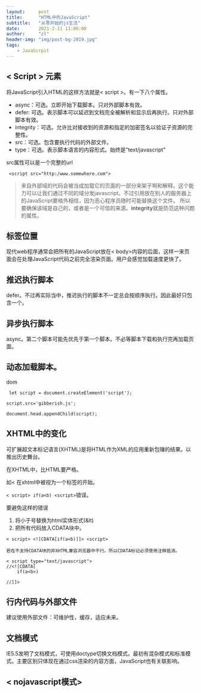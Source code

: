 ```yaml
---
layout:     post
title:      "HTML中的JavaScript"
subtitle:   "从零开始的js生活"
date:       2021-2-11 11:00:00
author:     "zl"
header-img: "img/post-bg-2019.jpg"
tags:
    - JavaScrpit
---
```


##  < Script > 元素

将JavaScript引入HTML的这样方法就是< script >。有一下八个属性。

- async：可选。立即开始下载脚本。只对外部脚本有效。
- defer: 可选。表示脚本可以延迟到文档完全被解析和显示后再执行。只对外部脚本有效。
- integrity：可选。允许比对接收到的资源和指定的加密签名以验证子资源的完整性。
- src：可选。包含要执行代码的外部文件。
- type：可选。表示脚本语言的内容形式。始终是"text/javascript"

src属性可以是一个完整的url

`` <script src="http:/www.somewhere.com">``

> 来自外部域的代码会被当成加载它的页面的一部分来架子啊和解释。这个能力可以让我们通过不同的域分发javascript。不过引用放在别人的服务器上的JavaScript要格外相信，因为恶心程序员随时可能替换这个文件。
> 所以要确保该域是自己的，或者是一个可信的来源。**integrity**就是防范这种问题的属性。

## 标签位置

现代web程序通常会把所有的JavaScript放在< body>内容的后面，这样一来页面会在处理JavaScript代码之前完全渲染页面。用户会感觉加载速度更快了。

## 推迟执行脚本

defer。不过再实际当中，推迟执行的脚本不一定总会按顺序执行。因此最好只包含一个。

## 异步执行脚本

async。第二个脚本可能先优先于第一个脚本。不必等脚本下载和执行完再加载页面。

## 动态加载脚本。 

dom

`` let script = document.createElement('script');``

``script.src='gibberish.js';``

``document.head.appendChild(script);``

## XHTML中的变化

可扩展超文本标记语言(XHTML)是将HTML作为XML的应用重新包赚的结果。以推出历史舞台。

在XHTML中，比HTML要严格。

如< 在xhtml中被视为一个标签的开始。

``< script> if(a<b) <script>``错误。

要避免这样的错误

1. 将小于号替换为html实体形式(&lt)
2. 把所有代码放入CDATA块中。

``< script> <![CDATA[if(a<b)]]> <script>``

    若在不支持CDATA块的非XHTML兼容浏览器中不行。所以CDATA标记必须使用注释抵消。

    < script type="text/javascript">
    //<![CDATA[
        if(a<b>)

    //]]>

## 行内代码与外部文件

建议使用外部文件：可维护性，缓存，适应未来。

## 文档模式

IE5.5发明了文档模式，可使用doctype切换文档模式。最初有混杂模式和标准模式。主要区别只体现在通过css渲染的内容方面，JavaScript也有关联影响。

## < nojavascript模式>